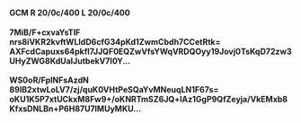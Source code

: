 #### GCM R 20/0c/400 L 20/0c/400
**7MiB/F+cxvaYsTIF**<br/>**nrs8iVKR2kvftWLldD6cfG34pKd1ZwmCbdh7CCetRtk=**<br/>**AXFcdCapuxs64pkfI7JJQF0EQZwVfsYWqVRDQOyy19Jovj0TsKqD72zw3UHyZWG8KdUaIJutbekV7I0Y...**<br/><br/>
**WS0oR/FplNFsAzdN**<br/>**89lB2xtwLoLV7/zj/quK0VHtPeSQaYvMNeuqLN1F67s=**<br/>**oKU1K5P7xtUCkxM8Fw9+/oKNRTmSZ6JQ+lAz1GgP9QfZeyja/VkEMxb8KfxsDNLBn+P6H87U7lMUyMKU...**